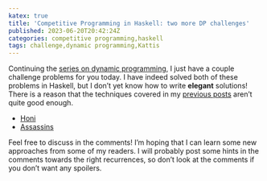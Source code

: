 ```yaml
---
katex: true
title: 'Competitive Programming in Haskell: two more DP challenges'
published: 2023-06-20T20:42:24Z
categories: competitive programming,haskell
tags: challenge,dynamic programming,Kattis
---
```


<p>Continuing the <a href="https://byorgey.wordpress.com/2023/05/31/competitive-programming-in-haskell-introduction-to-dynamic-programming/">series on dynamic programming</a>, I just have a couple challenge problems for you today. I have indeed solved both of these problems in Haskell, but I don’t yet know how to write <strong>elegant</strong> solutions! There is a reason that the techniques covered in my <a href="https://byorgey.wordpress.com/2023/06/06/dynamic-programming-in-haskell-automatic-memoization/">previous posts</a> aren’t quite good enough.</p>
<ul>
<li><a href="https://open.kattis.com/problems/honi">Honi</a></li>
<li><a href="https://open.kattis.com/problems/assassins">Assassins</a></li>
</ul>
<p>Feel free to discuss in the comments! I’m hoping that I can learn some new approaches from some of my readers. I will probably post some hints in the comments towards the right recurrences, so don’t look at the comments if you don’t want any spoilers.</p>

